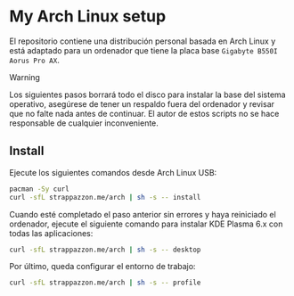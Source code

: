 # My Arch Linux setup

El repositorio contiene una distribución personal basada en Arch Linux y está adaptado para un ordenador que tiene la placa base `Gigabyte B550I Aorus Pro AX`.

> [!Warning]
> Los siguientes pasos borrará todo el disco para instalar la base del sistema operativo, asegúrese de tener un respaldo fuera del ordenador y revisar que no falte nada antes de continuar.
> El autor de estos scripts no se hace responsable de cualquier inconveniente.

## Install

Ejecute los siguientes comandos desde Arch Linux USB:

```bash
pacman -Sy curl
curl -sfL strappazzon.me/arch | sh -s -- install
```

Cuando esté completado el paso anterior sin errores y haya reiniciado el ordenador, ejecute el siguiente comando para instalar KDE Plasma 6.x con todas las aplicaciones:

```bash
curl -sfL strappazzon.me/arch | sh -s -- desktop
```

Por último, queda configurar el entorno de trabajo:

```bash
curl -sfL strappazzon.me/arch | sh -s -- profile
```
